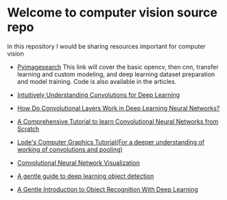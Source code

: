 # Welcome to computer vision source repo

In this repository I would be sharing resources important for computer vision

- [Pyimagesearch](https://www.pyimagesearch.com/start-here/)
This link will cover the basic opencv, then cnn, transfer learning and custom modeling, and deep learning dataset preparation and model training. Code is also available in the articles.


- [Intuitively Understanding Convolutions for Deep Learning](https://towardsdatascience.com/intuitively-understanding-convolutions-for-deep-learning-1f6f42faee1)

- [How Do Convolutional Layers Work in Deep Learning Neural Networks?](https://machinelearningmastery.com/convolutional-layers-for-deep-learning-neural-networks/)

- [A Comprehensive Tutorial to learn Convolutional Neural Networks from Scratch](https://www.analyticsvidhya.com/blog/2018/12/guide-convolutional-neural-network-cnn/)

- [Lode's Computer Graphics Tutorial(For a deeper understanding of working of convolutions and pooling)](https://lodev.org/cgtutor/filtering.html)

- [Convolutional Neural Network Visualization](https://www.youtube.com/watch?v=f0t-OCG79-U)

- [A gentle guide to deep learning object detection](https://www.pyimagesearch.com/2018/05/14/a-gentle-guide-to-deep-learning-object-detection/)

- [A Gentle Introduction to Object Recognition With Deep Learning](https://machinelearningmastery.com/object-recognition-with-deep-learning/)

